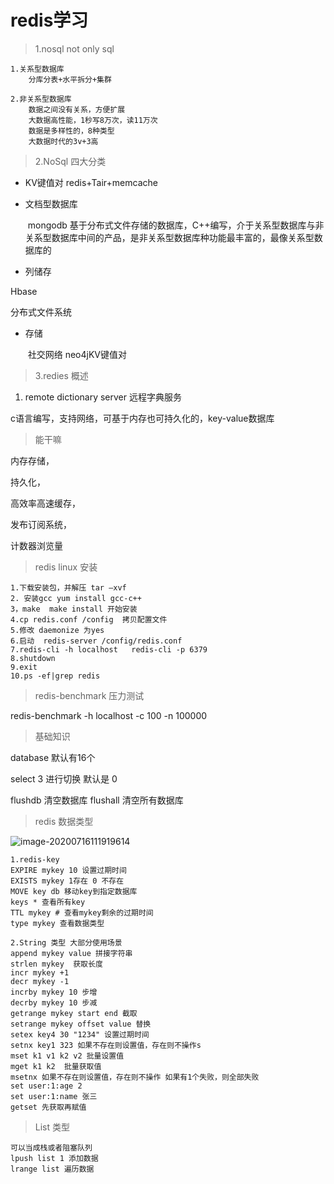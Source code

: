 # redis学习

> 1.nosql  not only sql

```
1.关系型数据库
	分库分表+水平拆分+集群

2.非关系型数据库
	数据之间没有关系，方便扩展
	大数据高性能，1秒写8万次，读11万次
	数据是多样性的，8种类型
	大数据时代的3v+3高

```

> 2.NoSql 四大分类

- KV键值对
  	redis+Tair+memcache

- 文档型数据库

  ​    mongodb 基于分布式文件存储的数据库，C++编写，介于关系型数据库与非关系型数据库中间的产品，是非关系型数据库种功能最丰富的，最像关系型数据库的

-  列储存

  Hbase

  分布式文件系统

- 存储

  ​	社交网络 neo4jKV键值对

> 3.redies 概述

1.  remote dictionary server 远程字典服务

   c语言编写，支持网络，可基于内存也可持久化的，key-value数据库

   > 能干嘛

   内存存储，

   持久化，

   高效率高速缓存，

   发布订阅系统，

   计数器浏览量

> redis linux 安装

```
1.下载安装包，并解压 tar –xvf
2. 安装gcc yum install gcc-c++
3，make  make install 开始安装
4.cp redis.conf /config  拷贝配置文件
5.修改 daemonize 为yes
6.启动  redis-server /config/redis.conf
7.redis-cli -h localhost   redis-cli -p 6379
8.shutdown 
9.exit
10.ps -ef|grep redis
```

> redis-benchmark  压力测试

redis-benchmark -h localhost -c 100 -n 100000

> 基础知识

database 默认有16个 

select 3 进行切换 默认是 0

flushdb 清空数据库  flushall 清空所有数据库

> redis 数据类型

![image-20200716111919614](C:\Users\pc\AppData\Roaming\Typora\typora-user-images\image-20200716111919614.png)

```
1.redis-key
EXPIRE mykey 10 设置过期时间
EXISTS mykey 1存在 0 不存在
MOVE key db 移动key到指定数据库
keys * 查看所有key
TTL mykey # 查看mykey剩余的过期时间
type mykey 查看数据类型
```

```
2.String 类型 大部分使用场景
append mykey value 拼接字符串
strlen mykey  获取长度
incr mykey +1
decr mykey -1
incrby mykey 10 步增
decrby mykey 10 步减
getrange mykey start end 截取
setrange mykey offset value 替换
setex key4 30 "1234" 设置过期时间
setnx key1 323 如果不存在则设置值，存在则不操作s
mset k1 v1 k2 v2 批量设置值
mget k1 k2	批量获取值
msetnx 如果不存在则设置值，存在则不操作 如果有1个失败，则全部失败
set user:1:age 2
set user:1:name 张三
getset 先获取再赋值

```

> List 类型

```
可以当成栈或者阻塞队列
lpush list 1 添加数据
lrange list	遍历数据
```


